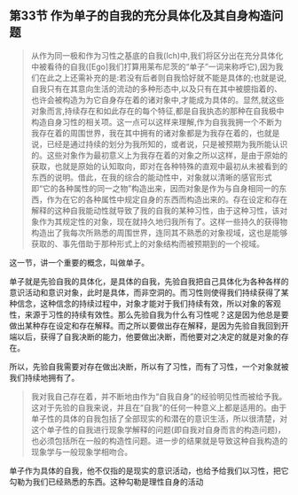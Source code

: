 <h2>第33节 作为单子的自我的充分具体化及其自身构造问题</h2><blockquote data-pid="8Os-n4ob">从作为同一极和作为习性之基底的自我(Ich)中,我们将区分出在充分具体化中被看待的自我([Ego]我们打算用莱布尼茨的“单子”一词来称呼它),因为我们在此之上还需补充的是:若没有后者则自我恰好就不能是具体的;也就是说,自我只有在其意向生活的流动的多种形态中,以及只有在其中被臆指着的、也许会被构造为为它自身存在着的诸对象中,才能成为具体的。显然,就这些对象而言,持续存在和如此存在的每个特征,都是自我执态的那种在自我极中构造自身习性的相关项。这一点可以这样来理解,作为自我我拥一个不断为我存在着的周围世界，我在其中拥有的诸对象都是为我存在着的，也就是说，已经是通过持续的划分为我所知的，或者说，只是被预期为我所能认识的。这些对象作为最初意义上为我存在着的对象之所以这样，是由于原始的获取，也就是原始的认知取向，即对在各种特殊的直观中最初从未被看到的东西的说明。借此，在我的综合的能动性中，对象就以清晰的感官形式即“它的各种属性的同一之物”构造出来，因而对象是作为与自身相同一的东西，作为在它的各种属性中规定自身的东西而构造出来的。存在设定和存在解释的这种自我能动性就导致了我的自我的某种习性，由于这种习性，该对象作为其规定性的对象，现在就持久地归我所有了。这样一些持久的获得物构造出了我每次所熟悉的周围世界，连同其不熟悉的对象视域，这也是能够获取的、事先借助于那种形式上的对象结构而被预期到的一个视域。</blockquote><p data-pid="u4vXaAhG">这一节，讲一个重要的概念，叫做单子。</p><p data-pid="sbY_zxS8">单子就是先验自我的具体化，是具体的自我，先验自我把自己具体化为各种各样的意识活动和意识对象，此时是具体，而非空洞的。而习性则使得我们持续获得了某种信念，这种信念的持续过程中，对象才能对于我们持续有效，所以对象的客观性，来源于习性的持续有效性。那么先验自我为什么有习性呢？这是因为他总是要做出某种存在设定和存在解释。而之所以要做出存在解释，是因为先验自我回到开端以后，获得了自我决断的能力，他要做出决断，而他要对之决定的就是对象的存在。</p><p data-pid="KDYyjtao">所以，先验自我需要对存在做出决断，所以有了习性，而有了习性，一个对象就被我们持续地拥有了。</p><blockquote data-pid="snA7xGV8">我对我自己存在着，并不断地由作为“自我自身”的经验明见性而被给予我。这对于先验的自我来说，并且在“自我”的任何一种意义上都是适用的。由于单子性的具体的自我包括了全部现实的和潜在的意识生活，所以很清楚，对这个单子性的自我进行现象学解释的问题(即自我对自身而言的构造问题)，也必须包括所在一般的构造性问题。进一步的结果就是导致这种自我构造的现象学与一般现象学相吻合。</blockquote><p data-pid="AumkgnYE">单子作为具体的自我，他不仅指的是现实的意识活动，也给予给我们以习性，把它勾勒为我们已经熟悉的东西。这种勾勒是理性自身的活动</p>